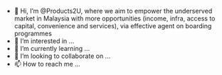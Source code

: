 - 👋 Hi, I’m @Products2U, where we aim to empower the underserved market in Malaysia with more opportunities (income, infra, access to capital, convenience and services), via effective agent on boarding programmes
- 👀 I’m interested in ...
- 🌱 I’m currently learning ...
- 💞️ I’m looking to collaborate on ...
- 📫 How to reach me ...

<!---
Products2U/Products2U is a ✨ special ✨ repository because its `README.md` (this file) appears on your GitHub profile.
You can click the Preview link to take a look at your changes.
--->
